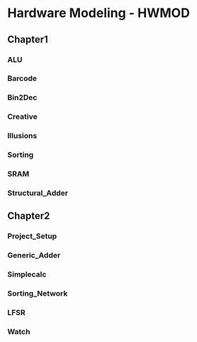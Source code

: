 # Hardware Modeling - HWMOD
## Chapter1
### ALU
### Barcode
### Bin2Dec
### Creative
### Illusions
### Sorting
### SRAM
### Structural_Adder
## Chapter2
### Project_Setup
### Generic_Adder
### Simplecalc
### Sorting_Network
### LFSR
### Watch
